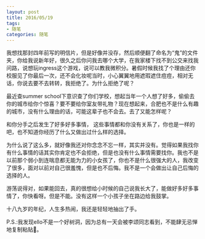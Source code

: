 ```yaml
---
layout: post
title: 2016/05/19
tags:
- 随笔
categories: 随笔
---
```

我想找那封四年前写的明信片，但是好像并没存，然后顺便翻了命名为“鬼”的文件夹，你给我说新年好，很久之后你问我去哪个大学，在我家楼下找不到公交来找我问路，说想玩ingress这个游戏，说可以教我微积分。暑假时候我找了个理由还你校服见了你最后一次，还不会化妆呢当时，小心翼翼地用遮瑕遮住痘痘，相对无话，你说去要不去转转，我拒绝了。为什么拒绝了呢？

最近查summer school下意识查了你们学校，想起当年一个人想了好多，偷偷去你的城市给你个惊喜？要不要给你室友带礼物？现在想起来，合肥也不是什么有趣的城市，没有什么理由的话，可能这辈子也不会去。去了又能怎样呢？

和你分手之后发生了好多好多事情， 这些事情都和你没有关系了，你也是一样的吧，也不知道你经历了什么又做出过什么样的选择。

为什么说了这么多，就好像我还对你念念不忘一样，其实并没有。觉得如果我找你有什么事情的话其实你肯定也不会拒绝，但是也没有什么事情需要找你。我也不是以前那个弱小到连喘息都无能为力的小女孩了，你也不是什么很强大的人，我改变了很多，面对以前对自己很羞愧，但是也不后悔。我不是一个会做出让自己后悔的选择的人。

游荡说得对，如果能回去，真的很想给小时候的自己说我长大了，能做好多好多事情了，你快看呀。但是不能。没有这样一个小孩子坐在路边给我鼓掌。

十八九岁的年纪，人生多热闹，我还是轻轻地抽出了手。

P.S.:我发现ello不是一个好树洞，因为总有一天会被李颂同志看到，不能肆无忌惮地复制粘贴🐒。

